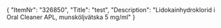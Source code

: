{
  "ItemNr": "326850",
  "Title": "test",
  "Description": "Lidokainhydroklorid i Oral Cleaner APL, munsköljvätska 5 mg/ml"
}